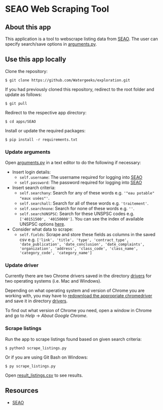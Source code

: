 # SEAO Web Scraping Tool

## About this app

This application is a tool to webscrape listing data from [SEAO](https://seao.ca/). The user can specify search/save options in [arguments.py](arguments.py).

## Use this app locally

Clone the repository:

```
$ git clone https://github.com/Watergeeks/exploration.git
```

If you had previously cloned this repository, redirect to the root folder and update as follows:

```
$ git pull
```

Redirect to the respective app directory:

```
$ cd apps/SEAO
```

Install or update the required packages:

```
$ pip install -r requirements.txt
```

### Update arguments

Open [arguments.py](arguments.py) in a text editor to do the following if necessary:
- Insert login details:
    - `self.username`: The username required for logging into [SEAO](https://seao.ca/)
    - `self.password`: The password required for logging into [SEAO](https://seao.ca/)
- Insert search criteria:
    - `self.searchany`: Search for any of these words e.g. `'"eau potable" "eaux usées"'`.
    - `self.searchall`: Search for all of these words e.g. `'traitement'`.
    - `self.searchnone`: Search for none of these words e.g. `''`.
    - `self.searchUNSPSC`: Search for these UNSPSC codes e.g. `['40151500', '40150000']`. You can see the index of available UNSPSC options [here](result_UNSPSC.csv).
- Consider what data to scrape:
    - `self.fields`: Scrape and store these fields as columns in the saved csv e.g. `['link', 'title', 'type', 'contract_type', 'date_publication', 'date_conclusion', 'date_complaints', 'organization', 'address', 'class_code', 'class_name', 'category_code', 'category_name']`

### Update driver

Currently there are two Chrome drivers saved in the directory [drivers](drivers/) for two operating systems (i.e. Mac and Windows). 

Depending on what operating system and version of Chrome you are working with, you may have to [redownload the appropriate chromedriver](https://sites.google.com/a/chromium.org/chromedriver/downloads) and save it in directory [drivers](drivers/). 

To find out what version of Chrome you need, open a window in Chrome and go to *Help* -> *About Google Chrome*.

### Scrape listings

Run the app to scrape listings found based on given search criteria:

```
$ python3 scrape_listings.py
```

Or if you are using Git Bash on Windows:

```
$ py scrape_listings.py
```

Open [result_listings.csv](result_listings.csv) to see results.

## Resources

* [SEAO](https://seao.ca/)
